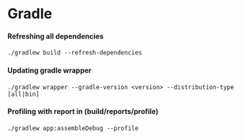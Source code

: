 # Gradle

#### Refreshing all dependencies

```
./gradlew build --refresh-dependencies
```

#### Updating gradle wrapper

```
./gradlew wrapper --gradle-version <version> --distribution-type [all|bin]
```

#### Profiling with report in (build/reports/profile)

```
./gradlew app:assembleDebug --profile
```
